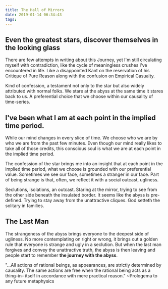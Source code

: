 ```yaml
---
title: The Hall of Mirrors
date: 2019-01-14 06:34:43
tags:
---
```

## Even the greatest stars, discover themselves in the looking glass
There are few attempts in writing about this Journey, yet I'm still circulating myself with contradiction, like the cycle of meaningless crushes I've encountered in life. Like a disappointed Kant on the reservation of his Critique of Pure Reason along with the confusion on Empirical Casualty. 

Kind of confession, a testament not only to the star but also widely attributed with normal folks. We stare at the abyss at the same time it stares back to us. A preferential choice that we choose within our causality of time-series. 

## I've been what I am at each point in the implied time period.
While our mind changes in every slice of time. We choose who we are by who we are from the past few minutes. Even though our mind really likes to take all of those credits, this conscious soul is what we are at each point in the implied time period.  

The confession of the star brings me into an insight that at each point in the implied time period, what we choose is grounded with our preferential value. 
Sometimes we see our face, sometimes a stranger in our face. Part of being strange is that, often, we reflect it with a social outcast, ugliness. 

Seclutions, isolations, an outcast. Staring at the mirror, trying to see from the other side beneath the insulated border. It seems like the abyss is pre-defined. Trying to stay away from the unattractive cliques. God setteth the solitary in families.

## The Last Man
The strangeness of the abyss brings everyone to the deepest side of ugliness. No more contemplating on right or wrong, it brings out a golden rule that everyone is strange and ugly in a seclution. But when the last man forgives and convey the unattractive truth, the abyss is then leaving and people start to remember **the journey with the abyss**. 

"...All actions of rational beings, as appearances, are strictly determined by causality. The same actions are free when the rational being acts as a thing–in– itself in accordance with mere practical reason." ~Prologema to any future metaphysics

